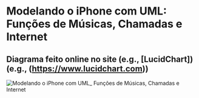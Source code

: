 # Modelando o iPhone com UML: Funções de Músicas, Chamadas e Internet
## Diagrama feito online no site (e.g., [LucidChart]) (e.g., (https://www.lucidchart.com))
![Modelando o iPhone com UML_ Funções de Músicas, Chamadas e Internet](https://github.com/user-attachments/assets/beead640-4f24-4d8c-bd83-df38b2750547)
